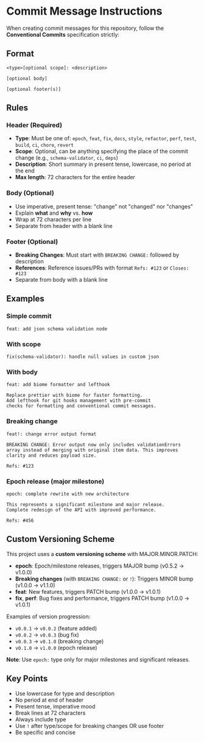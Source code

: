 # Commit Message Instructions

When creating commit messages for this repository, follow the **Conventional Commits** specification strictly:

## Format

```
<type>[optional scope]: <description>

[optional body]

[optional footer(s)]
```

## Rules

### Header (Required)
- **Type**: Must be one of: `epoch`, `feat`, `fix`, `docs`, `style`, `refactor`, `perf`, `test`, `build`, `ci`, `chore`, `revert`
- **Scope**: Optional, can be anything specifying the place of the commit change (e.g., `schema-validator`, `ci`, `deps`)
- **Description**: Short summary in present tense, lowercase, no period at the end
- **Max length**: 72 characters for the entire header

### Body (Optional)
- Use imperative, present tense: "change" not "changed" nor "changes"
- Explain **what** and **why** vs. **how**
- Wrap at 72 characters per line
- Separate from header with a blank line

### Footer (Optional)
- **Breaking Changes**: Must start with `BREAKING CHANGE:` followed by description
- **References**: Reference issues/PRs with format `Refs: #123` or `Closes: #123`
- Separate from body with a blank line

## Examples

### Simple commit
```
feat: add json schema validation node
```

### With scope
```
fix(schema-validator): handle null values in custom json
```

### With body
```
feat: add biome formatter and lefthook

Replace prettier with biome for faster formatting.
Add lefthook for git hooks management with pre-commit
checks for formatting and conventional commit messages.
```

### Breaking change
```
feat!: change error output format

BREAKING CHANGE: Error output now only includes validationErrors
array instead of merging with original item data. This improves
clarity and reduces payload size.

Refs: #123
```

### Epoch release (major milestone)
```
epoch: complete rewrite with new architecture

This represents a significant milestone and major release.
Complete redesign of the API with improved performance.

Refs: #456
```

## Custom Versioning Scheme

This project uses a **custom versioning scheme** with MAJOR.MINOR.PATCH:

- **epoch**: Epoch/milestone releases, triggers MAJOR bump (v0.5.2 → v1.0.0)
- **Breaking changes** (with `BREAKING CHANGE:` or `!`): Triggers MINOR bump (v1.0.0 → v1.1.0)
- **feat**: New features, triggers PATCH bump (v1.0.0 → v1.0.1)
- **fix**, **perf**: Bug fixes and performance, triggers PATCH bump (v1.0.0 → v1.0.1)

Examples of version progression:
- `v0.0.1` → `v0.0.2` (feature added)
- `v0.0.2` → `v0.0.3` (bug fix)
- `v0.0.3` → `v0.1.0` (breaking change)
- `v0.1.0` → `v1.0.0` (epoch release)

**Note**: Use `epoch:` type only for major milestones and significant releases.

## Key Points
- Use lowercase for type and description
- No period at end of header
- Present tense, imperative mood
- Break lines at 72 characters
- Always include type
- Use `!` after type/scope for breaking changes OR use footer
- Be specific and concise
